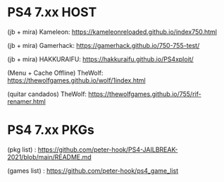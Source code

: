 # PS4 7.xx HOST

 (jb + mira) Kameleon: https://kameleonreloaded.github.io/index750.html
 
 (jb + mira) Gamerhack: https://gamerhack.github.io/750-755-test/
 
 (jb + mira) HAKKURAIFU: https://hakkuraifu.github.io/PS4xploit/
 
 (Menu + Cache Offline) TheWolf: https://thewolfgames.github.io/wolf/1index.html
 
 (quitar candados) TheWolf: https://thewolfgames.github.io/755/rif-renamer.html
 
 
 
 # PS4 7.xx PKGs
 
 (pkg list) : https://github.com/peter-hook/PS4-JAILBREAK-2021/blob/main/README.md
 
 (games list) : https://github.com/peter-hook/ps4_game_list
